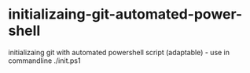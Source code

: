 # initializaing-git-automated-power-shell
initializaing git with automated powershell script (adaptable) - use in commandline ./init.ps1
